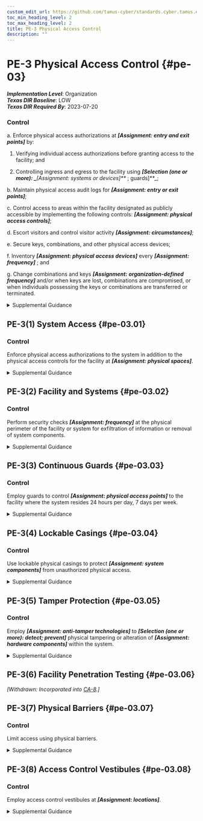 ```yaml
---
custom_edit_url: https://github.com/tamus-cyber/standards.cyber.tamus.edu/tree/main/static/content/tamus.edu/TAMUS_profile.xml
toc_min_heading_level: 2
toc_max_heading_level: 2
title: PE-3 Physical Access Control
description: ""
---
```


# PE-3 Physical Access Control {#pe-03}

_**Implementation Level**_: Organization\
_**Texas DIR Baseline**_: LOW\
_**Texas DIR Required By**_: 2023-07-20

### Control

a. Enforce physical access authorizations at _**[Assignment: entry and exit points]**_ by:

1. Verifying individual access authorizations before granting access to the facility; and

2. Controlling ingress and egress to the facility using _**[Selection (one or more): 
                  _**[Assignment: systems or devices]**_
               ; guards]**_;

b. Maintain physical access audit logs for _**[Assignment: entry or exit points]**_;

c. Control access to areas within the facility designated as publicly accessible by implementing the following controls: _**[Assignment: physical access controls]**_;

d. Escort visitors and control visitor activity _**[Assignment: circumstances]**_;

e. Secure keys, combinations, and other physical access devices;

f. Inventory _**[Assignment: physical access devices]**_ every _**[Assignment: frequency]**_ ; and

g. Change combinations and keys _**[Assignment: organization-defined frequency]**_ and/or when keys are lost, combinations are compromised, or when individuals possessing the keys or combinations are transferred or terminated.

<details>
  <summary>Supplemental Guidance</summary>

a. Enforce physical access authorizations at _**[Assignment: entry and exit points]**_ by:

1. Verifying individual access authorizations before granting access to the facility; and

2. Controlling ingress and egress to the facility using _**[Selection (one or more): 
                  _**[Assignment: systems or devices]**_
               ; guards]**_;

b. Maintain physical access audit logs for _**[Assignment: entry or exit points]**_;

c. Control access to areas within the facility designated as publicly accessible by implementing the following controls: _**[Assignment: physical access controls]**_;

d. Escort visitors and control visitor activity _**[Assignment: circumstances]**_;

e. Secure keys, combinations, and other physical access devices;

f. Inventory _**[Assignment: physical access devices]**_ every _**[Assignment: frequency]**_ ; and

g. Change combinations and keys _**[Assignment: organization-defined frequency]**_ and/or when keys are lost, combinations are compromised, or when individuals possessing the keys or combinations are transferred or terminated.

</details>

## PE-3(1) System Access {#pe-03.01}

### Control

Enforce physical access authorizations to the system in addition to the physical access controls for the facility at _**[Assignment: physical spaces]**_.

<details>
  <summary>Supplemental Guidance</summary>

Enforce physical access authorizations to the system in addition to the physical access controls for the facility at _**[Assignment: physical spaces]**_.

</details>

## PE-3(2) Facility and Systems {#pe-03.02}

### Control

Perform security checks _**[Assignment: frequency]**_ at the physical perimeter of the facility or system for exfiltration of information or removal of system components.

<details>
  <summary>Supplemental Guidance</summary>

Perform security checks _**[Assignment: frequency]**_ at the physical perimeter of the facility or system for exfiltration of information or removal of system components.

</details>

## PE-3(3) Continuous Guards {#pe-03.03}

### Control

Employ guards to control _**[Assignment: physical access points]**_ to the facility where the system resides 24 hours per day, 7 days per week.

<details>
  <summary>Supplemental Guidance</summary>

Employ guards to control _**[Assignment: physical access points]**_ to the facility where the system resides 24 hours per day, 7 days per week.

</details>

## PE-3(4) Lockable Casings {#pe-03.04}

### Control

Use lockable physical casings to protect _**[Assignment: system components]**_ from unauthorized physical access.

<details>
  <summary>Supplemental Guidance</summary>

Use lockable physical casings to protect _**[Assignment: system components]**_ from unauthorized physical access.

</details>

## PE-3(5) Tamper Protection {#pe-03.05}

### Control

Employ _**[Assignment: anti-tamper technologies]**_ to _**[Selection (one or more): detect; prevent]**_ physical tampering or alteration of _**[Assignment: hardware components]**_ within the system.

<details>
  <summary>Supplemental Guidance</summary>

Employ _**[Assignment: anti-tamper technologies]**_ to _**[Selection (one or more): detect; prevent]**_ physical tampering or alteration of _**[Assignment: hardware components]**_ within the system.

</details>

## PE-3(6) Facility Penetration Testing {#pe-03.06}

_[Withdrawn: Incorporated into [CA-8](../ca/ca-08#ca-08).]_

## PE-3(7) Physical Barriers {#pe-03.07}

### Control

Limit access using physical barriers.

<details>
  <summary>Supplemental Guidance</summary>

Limit access using physical barriers.

</details>

## PE-3(8) Access Control Vestibules {#pe-03.08}

### Control

Employ access control vestibules at _**[Assignment: locations]**_.

<details>
  <summary>Supplemental Guidance</summary>

Employ access control vestibules at _**[Assignment: locations]**_.

</details>


